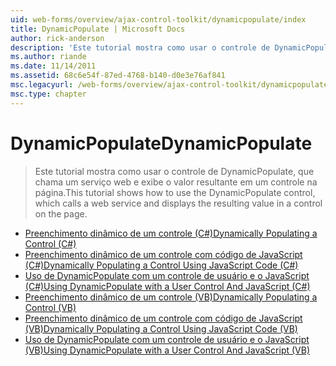 ```yaml
---
uid: web-forms/overview/ajax-control-toolkit/dynamicpopulate/index
title: DynamicPopulate | Microsoft Docs
author: rick-anderson
description: 'Este tutorial mostra como usar o controle de DynamicPopulate, que chama um serviço web e exibe o valor resultante em um controle na página.'
ms.author: riande
ms.date: 11/14/2011
ms.assetid: 68c6e54f-87ed-4768-b140-d0e3e76af841
msc.legacyurl: /web-forms/overview/ajax-control-toolkit/dynamicpopulate
msc.type: chapter
---
```

<a name="dynamicpopulate"></a><span data-ttu-id="34f3c-103">DynamicPopulate</span><span class="sxs-lookup"><span data-stu-id="34f3c-103">DynamicPopulate</span></span>
====================
> <span data-ttu-id="34f3c-104">Este tutorial mostra como usar o controle de DynamicPopulate, que chama um serviço web e exibe o valor resultante em um controle na página.</span><span class="sxs-lookup"><span data-stu-id="34f3c-104">This tutorial shows how to use the DynamicPopulate control, which calls a web service and displays the resulting value in a control on the page.</span></span>


- [<span data-ttu-id="34f3c-105">Preenchimento dinâmico de um controle (C#)</span><span class="sxs-lookup"><span data-stu-id="34f3c-105">Dynamically Populating a Control (C#)</span></span>](dynamically-populating-a-control-cs.md)
- [<span data-ttu-id="34f3c-106">Preenchimento dinâmico de um controle com código de JavaScript (C#)</span><span class="sxs-lookup"><span data-stu-id="34f3c-106">Dynamically Populating a Control Using JavaScript Code (C#)</span></span>](dynamically-populating-a-control-using-javascript-code-cs.md)
- [<span data-ttu-id="34f3c-107">Uso de DynamicPopulate com um controle de usuário e o JavaScript (C#)</span><span class="sxs-lookup"><span data-stu-id="34f3c-107">Using DynamicPopulate with a User Control And JavaScript (C#)</span></span>](using-dynamicpopulate-with-a-user-control-and-javascript-cs.md)
- [<span data-ttu-id="34f3c-108">Preenchimento dinâmico de um controle (VB)</span><span class="sxs-lookup"><span data-stu-id="34f3c-108">Dynamically Populating a Control (VB)</span></span>](dynamically-populating-a-control-vb.md)
- [<span data-ttu-id="34f3c-109">Preenchimento dinâmico de um controle com código de JavaScript (VB)</span><span class="sxs-lookup"><span data-stu-id="34f3c-109">Dynamically Populating a Control Using JavaScript Code (VB)</span></span>](dynamically-populating-a-control-using-javascript-code-vb.md)
- [<span data-ttu-id="34f3c-110">Uso de DynamicPopulate com um controle de usuário e o JavaScript (VB)</span><span class="sxs-lookup"><span data-stu-id="34f3c-110">Using DynamicPopulate with a User Control And JavaScript (VB)</span></span>](using-dynamicpopulate-with-a-user-control-and-javascript-vb.md)
